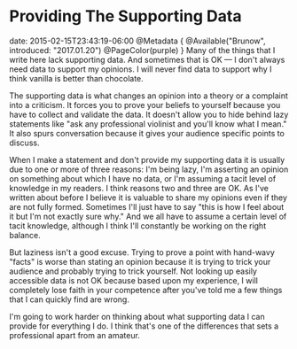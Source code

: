 # Providing The Supporting Data
date: 2015-02-15T23:43:19-06:00
@Metadata {
  @Available("Brunow", introduced: "2017.01.20")
  @PageColor(purple)
}
Many of the things that I write here lack supporting data. And sometimes that is OK &mdash; I don't always need data to support my opinions. I will never find data to support why I think vanilla is better than chocolate.

The supporting data is what changes an opinion into a theory or a complaint into a criticism. It forces you to prove your beliefs to yourself because you have to collect and validate the data. It doesn't allow you to hide behind lazy statements like "ask any professional violinist and you'll know what I mean." It also spurs conversation because it gives your audience specific points to discuss. 

When I make a statement and don't provide my supporting data it is usually due to one or more of three reasons: I'm being lazy, I'm asserting an opinion on something about which I have no data, or I'm assuming a tacit level of knowledge in my readers. I think reasons two and three are OK. As I've written about before I believe it is valuable to share my opinions even if they are not fully formed. Sometimes I'll just have to say "this is how I feel about it but I'm not exactly sure why." And we all have to assume a certain level of tacit knowledge, although I think I'll constantly be working on the right balance.

But laziness isn't a good excuse. Trying to prove a point with hand-wavy "facts" is worse than stating an opinion because it is trying to trick your audience and probably trying to trick yourself. Not looking up easily accessible data is not OK because based upon my experience, I will completely lose faith in your competence after you've told me a few things that I can quickly find are wrong.

I'm going to work harder on thinking about what supporting data I can provide for everything I do. I think that's one of the differences that sets a professional apart from an amateur.
